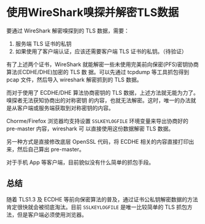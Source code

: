 # 使用WireShark嗅探并解密TLS数据

要通过 WireShark 解密嗅探到的 TLS 数据，需要：

1. 服务端 TLS 证书的私钥
2. 如果使用了客户端认证，应该还需要客户端 TLS 证书的私钥。（待验证）

有了上述两个证书，WireShark 就能解密一些未使用完美前向保密(PFS)密钥协商算法(ECDHE/DHE)加密的 TLS 数
据。可以先通过 tcpdump 等工具抓包得到 pcap 文件，然后导入 wireshark 解密抓到的 TLS 数据。

而对于使用了 ECDHE/DHE 算法协商密钥的 TLS 数据，上述方法就无能为力了。嗅探者无法获知协商出的对称密钥
的内容，也就无法解密。这时，唯一的办法就是从客户端或服务端获取到对称密钥的内容。

Chorme/Firefox 浏览器均支持设置 `SSLKEYLOGFILE` 环境变量来导出协商好的 pre-master 内容，wireshark 可
以直接使用这份数据解密 TLS 数据。

另一种方式是直接修改底层 OpenSSL 代码，将 ECDHE 相关的内容直接打印出来，然后自己算出 pre-master。

对于手机 App 等客户端，目前貌似没有什么简单的抓包手段。

## 总结

随着 TLS1.3 及 ECDHE 等前向保密算法的普及，通过证书公私钥解密数据的方法肯定很快就会被彻底淘汰。目前
`SSLKEYLOGFILE` 是唯一比较简单的 TLS 抓包方法，但是客户端必须使用浏览器。
